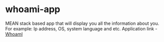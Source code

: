 # whoami-app
MEAN stack based app that will display you all the information about you. For example: Ip address, OS, system language and etc.
Application link - [WhoamI](https://young-oasis-97573.herokuapp.com/)
